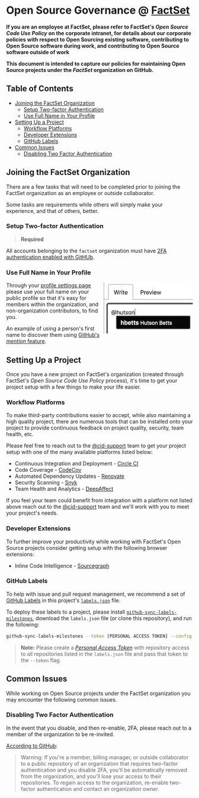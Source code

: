 # Open Source Governance @ [FactSet](https://factset.com/)

**If you are an employee at FactSet, please refer to FactSet's _Open Source Code Use Policy_ on the corporate intranet, for details about our corporate policies with respect to Open Sourcing existing software, contributing to Open Source software during work, and contributing to Open Source software outside of work**

**This document is intended to capture our policies for maintaining Open Source projects under the _FactSet_ organization on GitHub.**

<!-- START doctoc generated TOC please keep comment here to allow auto update -->
<!-- DON'T EDIT THIS SECTION, INSTEAD RE-RUN doctoc TO UPDATE -->
## Table of Contents

- [Joining the FactSet Organization](#joining-the-factset-organization)
  - [Setup Two-factor Authentication](#setup-two-factor-authentication)
  - [Use Full Name in Your Profile](#use-full-name-in-your-profile)
- [Setting Up a Project](#setting-up-a-project)
  - [Workflow Platforms](#workflow-platforms)
  - [Developer Extensions](#developer-extensions)
  - [GitHub Labels](#github-labels)
- [Common Issues](#common-issues)
  - [Disabling Two Factor Authentication](#disabling-two-factor-authentication)

<!-- END doctoc generated TOC please keep comment here to allow auto update -->

## Joining the FactSet Organization

There are a few tasks that will need to be completed prior to joining the FactSet organization as an employee or outside collaborator.

Some tasks are requirements while others will simply make your experience, and that of others, better.

### Setup Two-factor Authentication

> **Required**

All accounts belonging to the `factset` organization must have [2FA authentication enabled with GitHUb](https://help.github.com/articles/securing-your-account-with-two-factor-authentication-2fa/).

### Use Full Name in Your Profile

<img align="right" alt="Mentioning an organization member." src="/images/mention.png">

Through your [profile settings page](https://github.com/settings/profile) please use your full name on your public profile so that it's easy for members within the organization, and non-organization contributors, to find you.

An example of using a person's first name to discover them using [GitHub's _mention_ feature](https://blog.github.com/2011-03-23-mention-somebody-they-re-notified/).

## Setting Up a Project

Once you have a new project on FactSet's organization (created through FactSet's _Open Source Code Use Policy_ process), it's time to get your project setup with a few things to make your life easier.

### Workflow Platforms

To make third-party contributions easier to accept, while also maintaining a high quality project, there are numerous tools that can be installed onto your project to provide continuous feedback on project quality, security, team health, etc.

Please feel free to reach out to the [@cid-support](https://github.com/orgs/factset/teams/cid-support/members) team to get your project setup with one of the many available platforms listed below:

- Continuous Integration and Deployment - [Circle CI](https://github.com/marketplace/circleci)
- Code Coverage - [CodeCov](https://github.com/marketplace/codecov)
- Automated Dependency Updates - [Renovate](https://github.com/marketplace/renovate)
- Security Scanning - [Snyk](https://github.com/marketplace/snyk)
- Team Health and Analytics - [DeepAffect](https://github.com/marketplace/deepaffects)

If you feel your team could benefit from integration with a platform not listed above reach out to the [@cid-support](https://github.com/orgs/factset/teams/cid-support/members) team and we'll work with you to meet your project's needs.

### Developer Extensions

To further improve your productivity while working with FactSet's Open Source projects consider getting setup with the following browser extensions:

- Inline Code Intelligence - [Sourcegraph](https://about.sourcegraph.com/)

### GitHub Labels

To help with issue and pull request management, we recommend a set of [GitHub Labels](https://help.github.com/articles/about-labels/) in this project's [`labels.json`](./labels.json) file.

To deploy these labels to a project, please install [`github-sync-labels-milestones`](https://www.npmjs.com/package/github-sync-labels-milestones), download the `labels.json` file (or clone this repository), and run the following:

```bash
github-sync-labels-milestones --token [PERSONAL ACCESS TOKEN] --config labels.json
```

> **Note:** Please create a [_Personal Access Token_](https://help.github.com/articles/creating-a-personal-access-token-for-the-command-line/) with repository access to all repositories listed in the `labels.json` file and pass that token to the `--token` flag.

## Common Issues

While working on Open Source projects under the FactSet organization you may encounter the following common issues.

### Disabling Two Factor Authentication

In the event that you disable, and then re-enable, 2FA, please reach out to a member of the organization to be re-invited.

[According to GitHub](https://help.github.com/articles/disabling-two-factor-authentication-for-your-personal-account/):

> Warning: If you're a member, billing manager, or outside collaborator to a public repository of an organization that requires two-factor authentication and you disable 2FA, you'll be automatically removed from the organization, and you'll lose your access to their repositories. To regain access to the organization, re-enable two-factor authentication and contact an organization owner.

